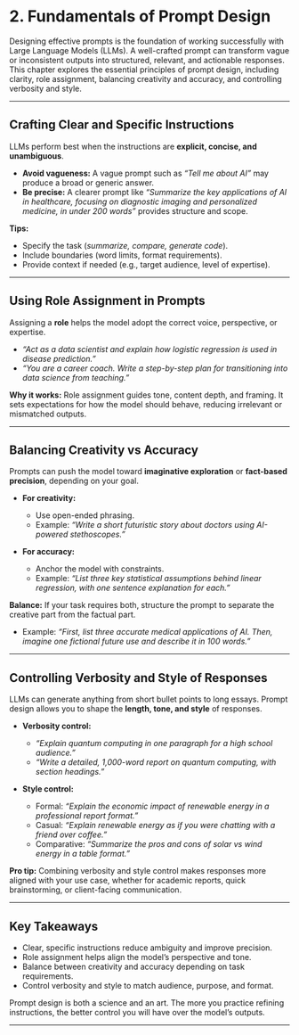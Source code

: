 # 2. **Fundamentals of Prompt Design**

Designing effective prompts is the foundation of working successfully with Large Language Models (LLMs). A well-crafted prompt can transform vague or inconsistent outputs into structured, relevant, and actionable responses. This chapter explores the essential principles of prompt design, including clarity, role assignment, balancing creativity and accuracy, and controlling verbosity and style.

---

## Crafting Clear and Specific Instructions

LLMs perform best when the instructions are **explicit, concise, and unambiguous**.

* **Avoid vagueness:** A vague prompt such as *“Tell me about AI”* may produce a broad or generic answer.
* **Be precise:** A clearer prompt like *“Summarize the key applications of AI in healthcare, focusing on diagnostic imaging and personalized medicine, in under 200 words”* provides structure and scope.

**Tips:**

* Specify the task (*summarize, compare, generate code*).
* Include boundaries (word limits, format requirements).
* Provide context if needed (e.g., target audience, level of expertise).

---

## Using Role Assignment in Prompts

Assigning a **role** helps the model adopt the correct voice, perspective, or expertise.

* *“Act as a data scientist and explain how logistic regression is used in disease prediction.”*
* *“You are a career coach. Write a step-by-step plan for transitioning into data science from teaching.”*

**Why it works:** Role assignment guides tone, content depth, and framing. It sets expectations for how the model should behave, reducing irrelevant or mismatched outputs.

---

## Balancing Creativity vs Accuracy

Prompts can push the model toward **imaginative exploration** or **fact-based precision**, depending on your goal.

* **For creativity:**

  * Use open-ended phrasing.
  * Example: *“Write a short futuristic story about doctors using AI-powered stethoscopes.”*
* **For accuracy:**

  * Anchor the model with constraints.
  * Example: *“List three key statistical assumptions behind linear regression, with one sentence explanation for each.”*

**Balance:**
If your task requires both, structure the prompt to separate the creative part from the factual part.

* Example: *“First, list three accurate medical applications of AI. Then, imagine one fictional future use and describe it in 100 words.”*

---

## Controlling Verbosity and Style of Responses

LLMs can generate anything from short bullet points to long essays. Prompt design allows you to shape the **length, tone, and style** of responses.

* **Verbosity control:**

  * *“Explain quantum computing in one paragraph for a high school audience.”*
  * *“Write a detailed, 1,000-word report on quantum computing, with section headings.”*

* **Style control:**

  * Formal: *“Explain the economic impact of renewable energy in a professional report format.”*
  * Casual: *“Explain renewable energy as if you were chatting with a friend over coffee.”*
  * Comparative: *“Summarize the pros and cons of solar vs wind energy in a table format.”*

**Pro tip:** Combining verbosity and style control makes responses more aligned with your use case, whether for academic reports, quick brainstorming, or client-facing communication.

---

## Key Takeaways

* Clear, specific instructions reduce ambiguity and improve precision.
* Role assignment helps align the model’s perspective and tone.
* Balance between creativity and accuracy depending on task requirements.
* Control verbosity and style to match audience, purpose, and format.

Prompt design is both a science and an art. The more you practice refining instructions, the better control you will have over the model’s outputs.

---


